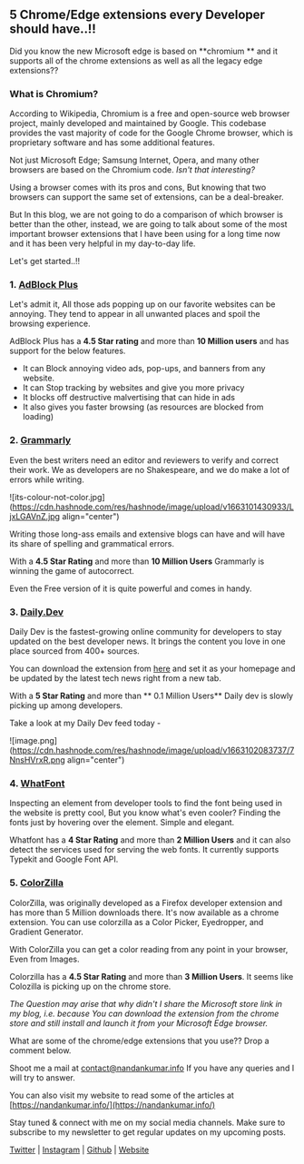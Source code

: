 ## 5 Chrome/Edge extensions every Developer should have..!!

Did you know the new Microsoft edge is based on **chromium ** and it supports all of the chrome extensions as well as all the legacy edge extensions??

### What is Chromium?
According to Wikipedia, Chromium is a free and open-source web browser project, mainly developed and maintained by Google. This codebase provides the vast majority of code for the Google Chrome browser, which is proprietary software and has some additional features.

Not just Microsoft Edge;  Samsung Internet, Opera, and many other browsers are based on the Chromium code. *Isn't that interesting?*

Using a browser comes with its pros and cons, But knowing that two browsers can support the same set of extensions, can be a deal-breaker.

But In this blog, we are not going to do a comparison of which browser is better than the other, instead, we are going to talk about some of the most important browser extensions that I have been using for a long time now and it has been very helpful in my day-to-day life. 

Let's get started..!!

### 1. [AdBlock Plus](https://chrome.google.com/webstore/detail/adblock-plus-free-ad-bloc/cfhdojbkjhnklbpkdaibdccddilifddb)
Let's admit it, All those ads popping up on our favorite websites can be annoying. They tend to appear in all unwanted places and spoil the browsing experience.

AdBlock Plus has a **4.5 Star rating** and more than **10 Million users** and has support for the below features.
-  It can Block annoying video ads, pop-ups, and banners from any website.
-  It can Stop tracking by websites and give you more privacy
-  It blocks off destructive malvertising that can hide in ads
-  It also gives you faster browsing (as resources are blocked from loading)

### 2. [Grammarly](https://chrome.google.com/webstore/detail/grammarly-grammar-checker/kbfnbcaeplbcioakkpcpgfkobkghlhen)
Even the best writers need an editor and reviewers to verify and correct their work. We as developers are no Shakespeare, and we do make a lot of errors while writing. 

![its-colour-not-color.jpg](https://cdn.hashnode.com/res/hashnode/image/upload/v1663101430933/LjxLGAVnZ.jpg align="center")

Writing those long-ass emails and extensive blogs can have and will have its share of spelling and grammatical errors. 

With a **4.5 Star Rating** and more than **10 Million Users** Grammarly is winning the game of autocorrect.

Even the Free version of it is quite powerful and comes in handy.

### 3. [Daily.Dev](https://daily.dev/)
Daily Dev is the fastest-growing online community for developers to stay updated on the best developer news. It brings the content you love in one place sourced from 400+ sources. 

You can download the extension from [here](https://chrome.google.com/webstore/detail/dailydev-the-homepage-dev/jlmpjdjjbgclbocgajdjefcidcncaied) and set it as your homepage and be updated by the latest tech news right from a new tab.

With a **5 Star Rating** and more than ** 0.1 Million Users** Daily dev is slowly picking up among developers.

Take a look at my Daily Dev feed today -

![image.png](https://cdn.hashnode.com/res/hashnode/image/upload/v1663102083737/7NnsHVrxR.png align="center")

### 4. [WhatFont](https://chrome.google.com/webstore/detail/whatfont/jabopobgcpjmedljpbcaablpmlmfcogm)

Inspecting an element from developer tools to find the font being used in the website is pretty cool, But you know what's even cooler? Finding the fonts just by hovering over the element. Simple and elegant. 

Whatfont has a **4 Star Rating** and more than **2 Million Users** and it can also detect the services used for serving the web fonts. It currently supports Typekit and Google Font API.

### 5. [ColorZilla](https://chrome.google.com/webstore/detail/colorzilla/bhlhnicpbhignbdhedgjhgdocnmhomnp)
ColorZilla, was originally developed as a Firefox developer extension and has more than 5 Million downloads there. It's now available as a chrome extension. You can use colorzilla as a Color Picker, Eyedropper, and Gradient Generator.

With ColorZilla you can get a color reading from any point in your browser, Even from Images.

Colorzilla has a **4.5 Star Rating** and more than **3 Million Users**. It seems like Colozilla is picking up on the chrome store.

*The Question may arise that why didn't I share the Microsoft store link in my blog, i.e. because You can download the extension from the chrome store and still install and launch it from your Microsoft Edge browser.*

What are some of the chrome/edge extensions that you use?? Drop a comment below. 

Shoot me a mail at [contact@nandankumar.info](mailto:contact@nandankumar.info) If you have any queries and I will try to answer.

You can also visit my website to read some of the articles at [https://nandankumar.info/](https://nandankumar.info/)

Stay tuned & connect with me on my social media channels. Make sure to subscribe to my newsletter to get regular updates on my upcoming posts.

[Twitter](https://twitter.com/_sirius93_) | [Instagram](https://www.instagram.com/_sirius93_) | [Github](https://github.com/sirius93) | [Website](https://nandankumar.info)



